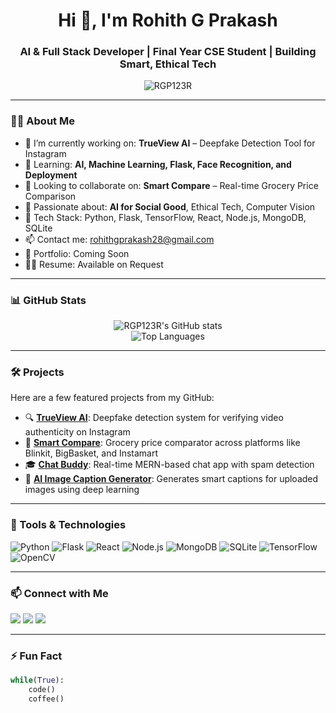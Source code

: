 <h1 align="center">Hi 👋, I'm Rohith G Prakash</h1>
<h3 align="center">AI & Full Stack Developer | Final Year CSE Student | Building Smart, Ethical Tech</h3>

<p align="center">
  <img src="https://komarev.com/ghpvc/?username=RGP123R&label=Profile%20views&color=0e75b6&style=flat" alt="RGP123R" />
</p>

---

### 👨‍💻 About Me

- 🔭 I’m currently working on: **TrueView AI** – Deepfake Detection Tool for Instagram  
- 🌱 Learning: **AI, Machine Learning, Flask, Face Recognition, and Deployment**  
- 👯 Looking to collaborate on: **Smart Compare** – Real-time Grocery Price Comparison  
- 🧠 Passionate about: **AI for Social Good**, Ethical Tech, Computer Vision  
- 🧰 Tech Stack: Python, Flask, TensorFlow, React, Node.js, MongoDB, SQLite  
- 📫 Contact me: rohithgprakash28@gmail.com  
- 🧾 Portfolio: Coming Soon  
- 🧑‍💼 Resume: Available on Request  

---

### 📊 GitHub Stats

<p align="center">
  <img src="https://github-readme-stats.vercel.app/api?username=RGP123R&show_icons=true&theme=radical" alt="RGP123R's GitHub stats" />
  <br/>
  <img src="https://github-readme-stats.vercel.app/api/top-langs/?username=RGP123R&layout=compact&theme=radical" alt="Top Languages" />
</p>

---

### 🛠️ Projects

Here are a few featured projects from my GitHub:

- 🔍 **[TrueView AI](https://github.com/RGP123R/TrueView-AI)**: Deepfake detection system for verifying video authenticity on Instagram  
- 🛒 **[Smart Compare](https://github.com/RGP123R/SmartCompare)**: Grocery price comparator across platforms like Blinkit, BigBasket, and Instamart  
- 🎓 **[Chat Buddy](https://github.com/RGP123R/ChatBuddy)**: Real-time MERN-based chat app with spam detection  
- 🧠 **[AI Image Caption Generator](https://github.com/RGP123R/Image-Caption-Generator)**: Generates smart captions for uploaded images using deep learning  

---

### 🧰 Tools & Technologies

![Python](https://img.shields.io/badge/-Python-3776AB?style=flat&logo=python&logoColor=white)
![Flask](https://img.shields.io/badge/-Flask-000000?style=flat&logo=flask)
![React](https://img.shields.io/badge/-React-61DAFB?style=flat&logo=react&logoColor=black)
![Node.js](https://img.shields.io/badge/-Node.js-339933?style=flat&logo=node.js&logoColor=white)
![MongoDB](https://img.shields.io/badge/-MongoDB-47A248?style=flat&logo=mongodb&logoColor=white)
![SQLite](https://img.shields.io/badge/-SQLite-003B57?style=flat&logo=sqlite&logoColor=white)
![TensorFlow](https://img.shields.io/badge/-TensorFlow-FF6F00?style=flat&logo=tensorflow&logoColor=white)
![OpenCV](https://img.shields.io/badge/-OpenCV-5C3EE8?style=flat&logo=opencv&logoColor=white)

---

### 📫 Connect with Me

<p align="left">
  <a href="mailto:rohithgprakash28@gmail.com"><img src="https://img.shields.io/badge/-Email-D14836?style=flat&logo=gmail&logoColor=white"/></a>
  <a href="https://www.linkedin.com/in/rohithgp/"><img src="https://img.shields.io/badge/-LinkedIn-0077B5?style=flat&logo=linkedin&logoColor=white"/></a>
  <a href="https://github.com/RGP123R"><img src="https://img.shields.io/badge/-GitHub-181717?style=flat&logo=github&logoColor=white"/></a>
</p>

---

### ⚡ Fun Fact

```python
while(True):
    code()
    coffee()
